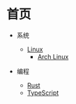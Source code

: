 # 首页

- 系统
  - [Linux](/zh_cn/system/linux/)
    - [Arch Linux](/zh_cn/system/linux/arch/)

- 编程
  - [Rust](/zh_cn/program/rust/)
  - [TypeScript](/zh_cn/program/typescript/)
